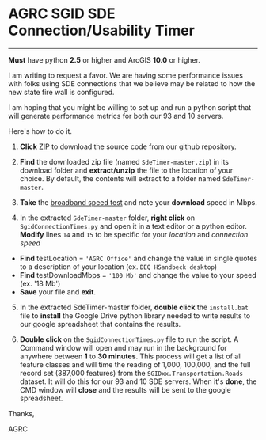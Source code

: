 # AGRC SGID SDE Connection/Usability Timer #

---
**Must** have python **2.5** or higher and ArcGIS **10.0** or higher.

I am writing to request a favor. We are having some performance issues with folks using SDE connections that we believe may be related to how the new state fire wall is configured.

I am hoping that you might be willing to set up and run a python script that will generate performance metrics for both our 93 and 10 servers.

Here's how to do it.

1. **Click** [ZIP](https://github.com/agrc/SdeTimer/archive/master.zip) to download the source code from our github repository.

2. **Find** the downloaded zip file (named `SdeTimer-master.zip`) in its download folder and **extract/unzip** the file to the location of your choice. By default, the contents will extract to a folder named `SdeTimer-master`.

3. **Take** the [broadband speed test](http://www.utah.gov/broadband/address.html?type=test) and note your **download** speed in Mbps.

4. In the extracted `SdeTimer-master` folder, **right click** on `SgidConnectionTimes.py` and open it in a text editor or a python editor. **Modify** lines `14` and `15` to be specific for your _location_ and _connection speed_

- **Find** testLocation = `'AGRC Office'` and change the value in single quotes to a description of your location (ex. `DEQ HSandbeck desktop`)
- **Find** testDownloadMbps = `'100 Mb'` and change the value to your speed (ex. '18 Mb')
- **Save** your file and **exit**.

5. In the extracted SdeTimer-master folder, **double click** the `install.bat` file to **install** the Google Drive python library needed to write results to our google spreadsheet that contains the results.

6. **Double click** on the `SgidConnectionTimes.py` file to run the script. A Command window will open and may run in the background for anywhere between **1** to **30 minutes**. This process will get a list of all feature classes and will time the reading of 1,000, 100,000, and the full record set (387,000 features) from the `SGIDxx.Transportation.Roads` dataset. It will do this for our 93 and 10 SDE servers. When it's **done**, the CMD window will **close** and the results will be sent to the google spreadsheet.

Thanks,

AGRC